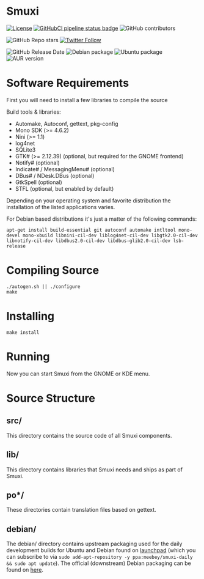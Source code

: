 Smuxi
=====
[![License](https://img.shields.io/github/license/meebey/smuxi.svg)](https://github.com/meebey/smuxi/blob/master/LICENSE) [![GitHubCI pipeline status badge](https://github.com/meebey/smuxi/workflows/auto-ci-builds/badge.svg?branch=master)](https://github.com/meebey/smuxi/commits/master) ![GitHub contributors](https://img.shields.io/github/contributors-anon/meebey/smuxi)

![GitHub Repo stars](https://img.shields.io/github/stars/meebey/smuxi?style=social) [![Twitter Follow](https://img.shields.io/twitter/follow/smuxi?style=social)](https://twitter.com/intent/follow?screen_name=smuxi)

![GitHub Release Date](https://img.shields.io/github/release-date/meebey/smuxi)
![Debian package](https://img.shields.io/debian/v/smuxi)
![Ubuntu package](https://img.shields.io/ubuntu/v/smuxi)
![AUR version](https://img.shields.io/aur/version/smuxi?label=AUR)

Software Requirements
=====================
First you will need to install a few libraries to compile the source

Build tools & libraries:
* Automake, Autoconf, gettext, pkg-config
* Mono SDK (>= 4.6.2)
* Nini (>= 1.1)
* log4net
* SQLite3
* GTK# (>= 2.12.39) (optional, but required for the GNOME frontend)
* Notify# (optional)
* Indicate# / MessagingMenu# (optional)
* DBus# / NDesk.DBus (optional)
* GtkSpell (optional)
* STFL (optional, but enabled by default)

Depending on your operating system and favorite distribution the installation of
the listed applications varies.

For Debian based distributions it's just a matter of the following commands:

    apt-get install build-essential git autoconf automake intltool mono-devel mono-xbuild libnini-cil-dev liblog4net-cil-dev libgtk2.0-cil-dev libnotify-cil-dev libdbus2.0-cil-dev libdbus-glib2.0-cil-dev lsb-release

Compiling Source
================

    ./autogen.sh || ./configure
    make

Installing
==========

    make install

Running
=======

Now you can start Smuxi from the GNOME or KDE menu.

Source Structure
================

src/
----

This directory contains the source code of all Smuxi components.

lib/
----

This directory contains libraries that Smuxi needs and ships as part of Smuxi.

po\*/
-----

These directories contain translation files based on gettext.

debian/
-------

The debian/ directory contains upstream packaging used for the daily development
builds for Ubuntu and Debian found on [launchpad][] (which you can subscribe to
via `sudo add-apt-repository -y ppa:meebey/smuxi-daily && sudo apt update`).
The official (downstream) Debian packaging can be found on [here][].

  [launchpad]: https://launchpad.net/~meebey/+archive/smuxi-daily
  [here]: https://salsa.debian.org/dotnet-team/smuxi
